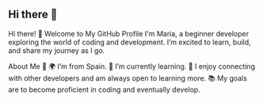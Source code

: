 ## Hi there 👋

<!--
**mery-sanz-gomez/mery-sanz-gomez** is a ✨ _special_ ✨ repository because its `README.md` (this file) appears on your GitHub profile.

Here are some ideas to get you started:

- 🔭 I’m currently working on ...
- 🌱 I’m currently learning ...
- 👯 I’m looking to collaborate on ...
- 🤔 I’m looking for help with ...
- 💬 Ask me about ...
- 📫 How to reach me: ...
- 😄 Pronouns: ...
- ⚡ Fun fact: ...
-->

Hi there! 👋 Welcome to My GitHub Profile
I'm Maria, a beginner developer exploring the world of coding and development. I’m excited to learn, build, and share my journey as I go.

About Me 🌱
🌍 I’m from Spain.
🧠 I’m currently learning.
💬 I enjoy connecting with other developers and am always open to learning more.
📚 My goals are to become proficient in coding and eventually develop.
